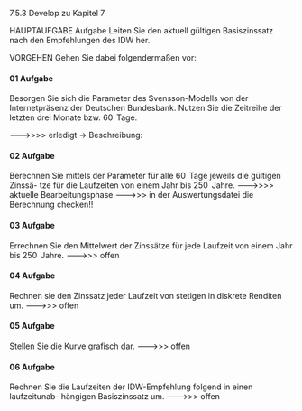 7.5.3 Develop zu Kapitel 7

HAUPTAUFGABE
Aufgabe Leiten Sie den aktuell gültigen Basiszinssatz nach den Empfehlungen des IDW her.

VORGEHEN
Gehen Sie dabei folgendermaßen vor:
#### 01 Aufgabe
Besorgen Sie sich die Parameter des Svensson-Modells von der Internetpräsenz
der Deutschen Bundesbank. Nutzen Sie die Zeitreihe der letzten drei Monate bzw.
60  Tage.

--->>>> erledigt
-> Beschreibung: 

#### 02 Aufgabe
Berechnen Sie mittels der Parameter für alle 60  Tage jeweils die gültigen Zinssä-
tze für die Laufzeiten von einem Jahr bis 250  Jahre.
--->>>> aktuelle Bearbeitungsphase
--->>> in der Auswertungsdatei die Berechnung checken!!


#### 03 Aufgabe
Errechnen Sie den Mittelwert der Zinssätze für jede Laufzeit von einem Jahr bis
250  Jahre.
--->>> offen

#### 04 Aufgabe
Rechnen sie den Zinssatz jeder Laufzeit von stetigen in diskrete Renditen um.
--->>> offen

#### 05 Aufgabe
Stellen Sie die Kurve grafisch  dar.
--->>> offen

#### 06 Aufgabe
Rechnen Sie die Laufzeiten der IDW-Empfehlung folgend in einen laufzeitunab-
hängigen Basiszinssatz um.
--->>> offen